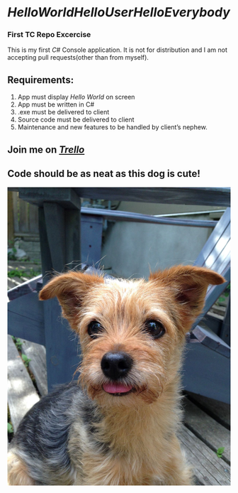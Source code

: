 # *HelloWorldHelloUserHelloEverybody*
### First TC Repo Excercise



This is my first *C#* Console application. It is not for distribution and I am not accepting pull requests(other than from myself).

## Requirements:

1. App must display *Hello World* on screen<br>
1. App must be written in C#<br>
1. .exe must be delivered to client<br>
1. Source code must be delivered to client<br>
1. Maintenance and new features to be handled by client’s nephew.<br>

## Join me on [*Trello*](https://trello.com/b/sWwcU86i/c-introduction-helloworld)

## Code should be as neat as this dog is cute!
![max](/Max-small.JPG)

